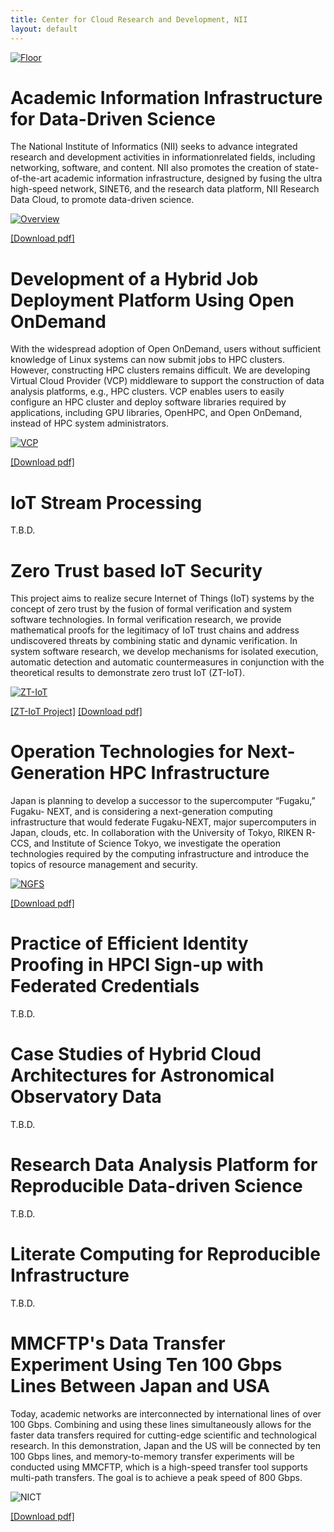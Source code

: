 ```yaml
---
title: Center for Cloud Research and Development, NII
layout: default
---
```

[![Floor](figs/SC24_floor_50.png)](figs/SC24_floor.png)

# Academic Information Infrastructure for Data-Driven Science

The National Institute of Informatics (NII) seeks to advance integrated research and development activities in informationrelated fields, including networking, software, and content. NII also promotes the creation of state-of-the-art academic information infrastructure, designed by fusing the ultra high-speed network, SINET6, and the research data platform, NII Research Data Cloud, to promote data-driven science.

[![Overview](figs/1_SC24_Overview_r1-thumbnail.jpg)](figs/1_SC24_Overview_r1.jpg)

[[Download pdf]](docs/1_Overview_A4.pdf)

# Development of a Hybrid Job Deployment Platform Using Open OnDemand

With the widespread adoption of Open OnDemand, users without sufficient knowledge of Linux systems can now submit jobs to HPC clusters. However, constructing HPC clusters remains difficult. We are developing Virtual Cloud Provider (VCP) middleware to support the construction of data analysis platforms, e.g., HPC clusters. VCP enables users to easily configure an HPC cluster and deploy software libraries required by applications, including GPU libraries, OpenHPC, and Open OnDemand, instead of HPC system administrators.

[![VCP](figs/2_SC24_VCP-r7-thumbnail.jpg)](figs/2_SC24_VCP-r7.jpg)

[[Download pdf]](docs/2_VCP_A4.pdf)

# IoT Stream Processing

T.B.D.

# Zero Trust based IoT Security

This project aims to realize secure Internet of Things (IoT) systems by the concept of zero trust by the fusion of formal verification and system software technologies. In formal verification research, we provide mathematical proofs for the legitimacy of IoT trust chains and address undiscovered threats by combining static and dynamic verification. In system software research, we develop mechanisms for isolated execution, automatic detection and automatic countermeasures in conjunction with the theoretical results to demonstrate zero trust IoT (ZT-IoT). 

[![ZT-IoT](figs/4_SC24_ZT-IoT_r5-thumbnail.jpg)](figs/4_SC24_ZT-IoT_r5.jpg)

[[ZT-IoT Project]](https://zt-iot.nii.ac.jp/en/) [[Download pdf]](docs/4_SC24_ZT-IoT_A4.pdf)

# Operation Technologies for Next-Generation HPC Infrastructure

Japan is planning to develop a successor to the supercomputer “Fugaku,” Fugaku- NEXT, and is considering a next-generation computing infrastructure that would federate Fugaku-NEXT, major supercomputers in Japan, clouds, etc. In collaboration with the University of Tokyo, RIKEN R-CCS, and Institute of Science Tokyo, we investigate the operation technologies required by the computing infrastructure and introduce the topics of resource management and security.

[![NGFS](figs/5_SC24.ngfs.r8-thumbnail.jpg)](figs/5_SC24.ngfs.r8.jpg)

[[Download pdf]](docs/5_SC24.ngfs.A4.pdf)

# Practice of Efficient Identity Proofing in HPCI Sign-up with Federated Credentials

T.B.D.

# Case Studies of Hybrid Cloud Architectures for Astronomical Observatory Data

T.B.D.

# Research Data Analysis Platform for Reproducible Data-driven Science

T.B.D.

# Literate Computing for Reproducible Infrastructure

T.B.D.

# MMCFTP's Data Transfer Experiment Using Ten 100 Gbps Lines Between Japan and USA

Today, academic networks are interconnected by international lines of over 100 Gbps. Combining and using these lines simultaneously allows for the faster data transfers required for cutting-edge scientific and technological research. In this demonstration, Japan and the US will be connected by ten 100 Gbps lines, and memory-to-memory transfer experiments will be conducted using MMCFTP, which is a high-speed transfer tool supports multi-path transfers. The goal is to achieve a peak speed of 800 Gbps.

![NICT](figs/10_sc24_mmcftp-2.png)

[[Download pdf]](docs/10_sc24_mmcftp_org.pdf)

